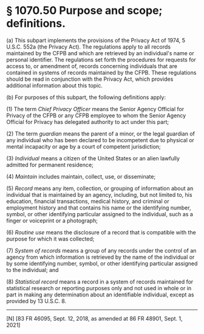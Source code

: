 # § 1070.50   Purpose and scope; definitions.

(a) This subpart implements the provisions of the Privacy Act of 1974, 5 U.S.C. 552a (the Privacy Act). The regulations apply to all records maintained by the CFPB and which are retrieved by an individual's name or personal identifier. The regulations set forth the procedures for requests for access to, or amendment of, records concerning individuals that are contained in systems of records maintained by the CFPB. These regulations should be read in conjunction with the Privacy Act, which provides additional information about this topic.


(b) For purposes of this subpart, the following definitions apply:


(1) The term *Chief Privacy Officer* means the Senior Agency Official for Privacy of the CFPB or any CFPB employee to whom the Senior Agency Official for Privacy has delegated authority to act under this part;


(2) The term *guardian* means the parent of a minor, or the legal guardian of any individual who has been declared to be incompetent due to physical or mental incapacity or age by a court of competent jurisdiction;


(3) *Individual* means a citizen of the United States or an alien lawfully admitted for permanent residence;


(4) *Maintain* includes maintain, collect, use, or disseminate;


(5) *Record* means any item, collection, or grouping of information about an individual that is maintained by an agency, including, but not limited to, his education, financial transactions, medical history, and criminal or employment history and that contains his name or the identifying number, symbol, or other identifying particular assigned to the individual, such as a finger or voiceprint or a photograph;


(6) *Routine use* means the disclosure of a record that is compatible with the purpose for which it was collected;


(7) *System of records* means a group of any records under the control of an agency from which information is retrieved by the name of the individual or by some identifying number, symbol, or other identifying particular assigned to the individual; and


(8) *Statistical record* means a record in a system of records maintained for statistical research or reporting purposes only and not used in whole or in part in making any determination about an identifiable individual, except as provided by 13 U.S.C. 8.



---

[N] [83 FR 46095, Sept. 12, 2018, as amended at 86 FR 48901, Sept. 1, 2021]




